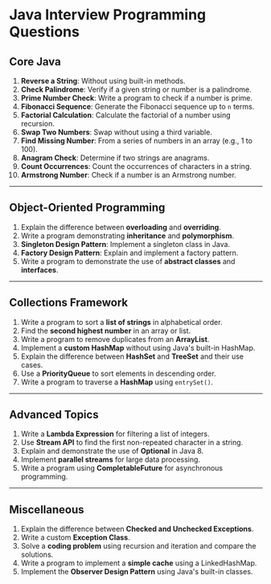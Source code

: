 # Java Interview Programming Questions

## **Core Java**
1. **Reverse a String**: Without using built-in methods.
2. **Check Palindrome**: Verify if a given string or number is a palindrome.
3. **Prime Number Check**: Write a program to check if a number is prime.
4. **Fibonacci Sequence**: Generate the Fibonacci sequence up to `n` terms.
5. **Factorial Calculation**: Calculate the factorial of a number using recursion.
6. **Swap Two Numbers**: Swap without using a third variable.
7. **Find Missing Number**: From a series of numbers in an array (e.g., 1 to 100).
8. **Anagram Check**: Determine if two strings are anagrams.
9. **Count Occurrences**: Count the occurrences of characters in a string.
10. **Armstrong Number**: Check if a number is an Armstrong number.

---

## **Object-Oriented Programming**
1. Explain the difference between **overloading** and **overriding**.
2. Write a program demonstrating **inheritance** and **polymorphism**.
3. **Singleton Design Pattern**: Implement a singleton class in Java.
4. **Factory Design Pattern**: Explain and implement a factory pattern.
5. Write a program to demonstrate the use of **abstract classes** and **interfaces**.

---

## **Collections Framework**
1. Write a program to sort a **list of strings** in alphabetical order.
2. Find the **second highest number** in an array or list.
3. Write a program to remove duplicates from an **ArrayList**.
4. Implement a **custom HashMap** without using Java's built-in HashMap.
5. Explain the difference between **HashSet** and **TreeSet** and their use cases.
6. Use a **PriorityQueue** to sort elements in descending order.
7. Write a program to traverse a **HashMap** using `entrySet()`.

---

## **Advanced Topics**
1. Write a **Lambda Expression** for filtering a list of integers.
2. Use **Stream API** to find the first non-repeated character in a string.
3. Explain and demonstrate the use of **Optional** in Java 8.
4. Implement **parallel streams** for large data processing.
5. Write a program using **CompletableFuture** for asynchronous programming.

---

## **Miscellaneous**
1. Explain the difference between **Checked and Unchecked Exceptions**.
2. Write a custom **Exception Class**.
3. Solve a **coding problem** using recursion and iteration and compare the solutions.
4. Write a program to implement a **simple cache** using a LinkedHashMap.
5. Implement the **Observer Design Pattern** using Java's built-in classes.
